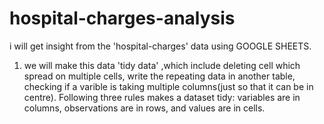 # hospital-charges-analysis
i will get insight from the 'hospital-charges' data using GOOGLE SHEETS.
1. we will make this data 'tidy data' ,which include deleting cell which spread on multiple cells, write the repeating data in another table, checking if a varible is taking multiple columns(just so that it can be in centre).
Following three rules makes a dataset tidy: variables are in columns, observations are in rows, and values are in cells. 
